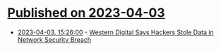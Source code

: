 # [Published on 2023-04-03](index.md)

* [2023-04-03, 15:26:00](https://it.slashdot.org/story/23/04/03/1526209/western-digital-says-hackers-stole-data-in-network-security-breach?utm_source=rss1.0mainlinkanon&utm_medium=feed) - [Western Digital Says Hackers Stole Data in Network Security Breach](https://it.slashdot.org/story/23/04/03/1526209/western-digital-says-hackers-stole-data-in-network-security-breach?utm_source=rss1.0mainlinkanon&utm_medium=feed)
